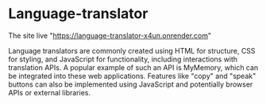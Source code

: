 # Language-translator

The site live "https://language-translator-x4un.onrender.com"

Language translators are commonly created using HTML for structure, CSS for styling, and JavaScript for functionality, including interactions with translation APIs.  A popular example of such an API is MyMemory, which can be integrated into these web applications.  Features like "copy" and "speak" buttons can also be implemented using JavaScript and potentially browser APIs or external libraries.
